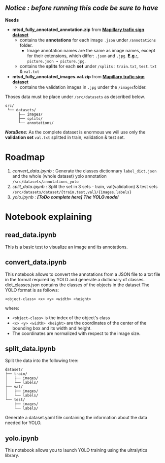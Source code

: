 ***Notice : before running this code be sure to have***
---
**Needs**  
* **mtsd_fully_annotated_annotation.zip** from [**Mapillary trafic sign dataset**](https://www.mapillary.com/dataset/trafficsign)
    * contains the **annotations** for each image `.json` under `/annotations` folder.
        * Image annotation names are the same as image names, except for their extensions, which differ: `.json` and `.jpg`. **E.g.:**, `picture.json → picture.jpg`.
    * contains the **splits** for each **set** under `/splits` : `train.txt`, `test.txt` & `val.txt` 
* **mtsd_fully_annotated_images.val.zip** from [**Mapillary trafic sign dataset**](https://www.mapillary.com/dataset/trafficsign)
    * contains the validation images in `.jpg` under the `/images`folder. 

Thoses data must be place under `/src/datasets` as described below.
```
src/ 
 └── datasets/ 
      ├── images/
      ├── splits/
      └── annotations/
```

***NotaBene:*** As the complete dataset is enormous we will use only the **validation set** `val.txt` splitted in train, validation & test set. 

# Roadmap

1.  *convert_data.ipynb :*  Generate the classes dictionnary `label_dict.json` and the whole (whole dataset) yolo annotation `/src/datasets/annotations_yolo` 
2.  *split_data.ipynb :* Split the set in 3 sets - train, val(validation) & test sets `/src/datasets/dataset/{train,test,val}/{images,labels}`
3.  *yolo.ipynb :* ***[ToDo complete here] The YOLO model***


# Notebook explaining

## read_data.ipynb

This is a basic test to visualize an image and its annotations.

## convert_data.ipynb

This notebook allows to convert the annotations from a JSON file to a txt file in the format required by YOLO and generate a dictionary of classes.
dict_classes.json contains the classes of the objects in the dataset
The YOLO format is as follows:
```
<object-class> <x> <y> <width> <height>
```
where:
- `<object-class>` is the index of the object's class
- `<x> <y> <width> <height>` are the coordinates of the center of the bounding box and its width and height.
- The coordinates are normalized with respect to the image size.

## split_data.ipynb

Split the data into the following tree:

```
dataset/
├── train/
│   ├── images/
│   └── labels/
├── val/
│   ├── images/
│   └── labels/
└── test/
    ├── images/
    └── labels/
```

Generate a dataset.yaml file containing the information about the data needed for YOLO.

## yolo.ipynb

This notebook allows you to launch YOLO training using the ultralytics library.



